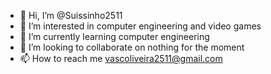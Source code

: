 - 👋 Hi, I’m @Suissinho2511
- 👀 I’m interested in computer engineering and video games
- 🌱 I’m currently learning computer engineering
- 💞️ I’m looking to collaborate on nothing for the moment
- 📫 How to reach me vascoliveira2511@gmail.com

<!---
Suissinho2511/Suissinho2511 is a ✨ special ✨ repository because its `README.md` (this file) appears on your GitHub profile.
You can click the Preview link to take a look at your changes.
--->
